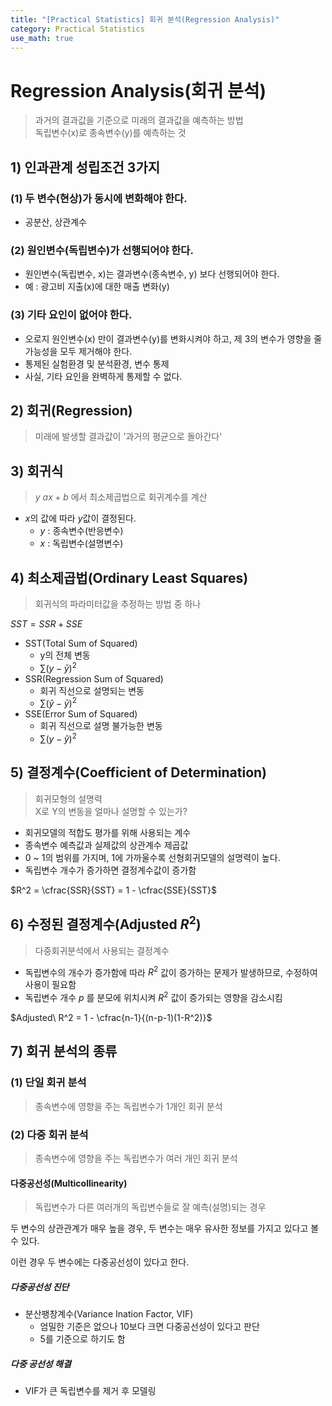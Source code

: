 ```yaml
---
title: "[Practical Statistics] 회귀 분석(Regression Analysis)"
category: Practical Statistics
use_math: true
---
```


# Regression Analysis(회귀 분석)
> 과거의 결과값을 기준으로 미래의 결과값을 예측하는 방법<br>
> 독립변수(x)로 종속변수(y)를 예측하는 것

## 1) 인과관계 성립조건 3가지
### (1) 두 변수(현상)가 동시에 변화해야 한다.
- 공분산, 상관계수

### (2) 원인변수(독립변수)가 선행되어야 한다.
- 원인변수(독립변수, x)는 결과변수(종속변수, y) 보다 선행되어야 한다.
- 예 : 광고비 지출(x)에 대한 매출 변화(y)

### (3) 기타 요인이 없어야 한다.
- 오로지 원인변수(x) 만이 결과변수(y)를 변화시켜야 하고, 제 3의 변수가 영향을 줄 가능성을 모두 제거해야 한다.
- 통제된 실험환경 및 분석환경, 변수 통제
- 사실, 기타 요인을 완벽하게 통제할 수 없다.

## 2) 회귀(Regression)
> 미래에 발생할 결과값이 '과거의 평균으로 돌아간다'

## 3) 회귀식
> $y ~ ax + b$ 에서 최소제곱법으로 회귀계수를 계산

- $x$의 값에 따라 $y$값이 결정된다.
    - $y$ : 종속변수(반응변수)
    - $x$ : 독립변수(설명변수)

## 4) 최소제곱법(Ordinary Least Squares)
> 회귀식의 파라미터값을 추정하는 방법 중 하나

$SST = SSR + SSE$

- SST(Total Sum of Squared)
  - y의 전체 변동
  - $\sum(y-\bar{y})^2$
- SSR(Regression Sum of Squared)
  - 회귀 직선으로 설명되는 변동
  - $\sum(\hat{y}-\bar{y})^2$
- SSE(Error Sum of Squared)
  - 회귀 직선으로 설명 불가능한 변동
  - $\sum(y-\hat{y})^2$

## 5) 결정계수(Coefficient of Determination)
> 회귀모형의 설명력<br>
> X로 Y의 변동을 얼마나 설명할 수 있는가? 

- 회귀모델의 적합도 평가를 위해 사용되는 계수
- 종속변수 예측값과 실제값의 상관계수 제곱값
- 0 ~ 1의 범위를 가지며, 1에 가까울수록 선형회귀모델의 설명력이 높다.
- 독립변수 개수가 증가하면 결정계수값이 증가함

$R^2 = \cfrac{SSR}{SST} = 1 - \cfrac{SSE}{SST}$

## 6) 수정된 결정계수(Adjusted $R^2$)
> 다중회귀분석에서 사용되는 결정계수

- 독립변수의 개수가 증가함에 따라 $R^2$ 값이 증가하는 문제가 발생하므로, 수정하여 사용이 필요함
- 독립변수 개수 $p$ 를 분모에 위치시켜 $R^2$ 값이 증가되는 영향을 감소시킴

$Adjusted\ R^2 = 1 - \cfrac{n-1}{(n-p-1)(1-R^2)}$

## 7) 회귀 분석의 종류

### (1) 단일 회귀 분석
> 종속변수에 영향을 주는 독립변수가 1개인 회귀 분석

### (2) 다중 회귀 분석
> 종속변수에 영향을 주는 독립변수가 여러 개인 회귀 분석

#### 다중공선성(Multicollinearity)
> 독립변수가 다른 여러개의 독립변수들로 잘 예측(설명)되는 경우

두 변수의 상관관계가 매우 높을 경우, 두 변수는 매우 유사한 정보를 가지고 있다고 볼 수 있다.

이런 경우 두 변수에는 다중공선성이 있다고 한다.

##### 다중공선성 진단
- 분산팽창계수(Variance Ination Factor, VIF)
  - 엄밀한 기준은 없으나 10보다 크면 다중공선성이 있다고 판단
  - 5를 기준으로 하기도 함
  
##### 다중 공선성 해결
- VIF가 큰 독립변수를 제거 후 모델링
